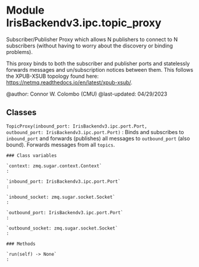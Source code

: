 Module IrisBackendv3.ipc.topic_proxy
====================================
Subscriber/Publisher Proxy which allows N publishers to connect to N 
subscribers (without having to worry about the discovery or binding problems).

This proxy binds to both the subscriber and publisher ports and statelessly
forwards messages and un/subscription notices between them. This follows the
XPUB-XSUB topology found here:
https://netmq.readthedocs.io/en/latest/xpub-xsub/.

@author: Connor W. Colombo (CMU)
@last-updated: 04/29/2023

Classes
-------

`TopicProxy(inbound_port: IrisBackendv3.ipc.port.Port, outbound_port: IrisBackendv3.ipc.port.Port)`
:   Binds and subscribes to `inbound_port` and forwards (publishes)
    all messages to `outbound_port` (also bound). Forwards messages
    from all `topics`.

    ### Class variables

    `context: zmq.sugar.context.Context`
    :

    `inbound_port: IrisBackendv3.ipc.port.Port`
    :

    `inbound_socket: zmq.sugar.socket.Socket`
    :

    `outbound_port: IrisBackendv3.ipc.port.Port`
    :

    `outbound_socket: zmq.sugar.socket.Socket`
    :

    ### Methods

    `run(self) ‑> None`
    :